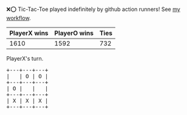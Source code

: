 :x::o: Tic-Tac-Toe played indefinitely by github action runners! See [my workflow](.github/workflows/play.yaml).

|PlayerX wins|PlayerO wins|Ties|
|-|-|-|
|1610|1592|732|

PlayerX's turn.

<pre>
+---+---+---+
|   | O | O |
+---+---+---+
| O |   |   |
+---+---+---+
| X | X | X |
+---+---+---+
</pre>